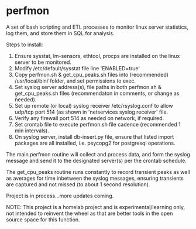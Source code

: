 # perfmon
A set of bash scripting and ETL processes to monitor linux server statistics, log them, and store them in SQL for analysis.

Steps to install:
 1.  Ensure sysstat, lm-sensors, ethtool, procps are installed on the linux server to be monitored.
 2.  Modify /etc/default/sysstat file line 'ENABLED=true'
 3.  Copy perfmon.sh & get_cpu_peaks.sh files into (recommended) /usr/local/bin/ folder, and set permissions to exec.
 4.  Set syslog server address(s), file paths in both perfmon.sh & get_cpu_peaks.sh files (recommendaton in comments, or change as needed).
 5.  Set up remote (or local) syslog receiver /etc/rsyslog.conf to allow udp/tcp port 514 (as shown in 'netservices syslog receiver' file.
 6.  Verify any firewall port 514 as needed on network, if required.
 7.  Set crontab file to execute perfmon.sh file cadence (recommended 1 min intervals).
 8.  On syslog server, install db-insert.py file, ensure that listed import packages are all installed, i.e. psycopg2 for postgresql operations.

The main perfmon routine will collect and process data, and form the syslog message and send it to the designated server(s) per the crontab schedule.

The get_cpu_peaks routine runs constantly to record transient peaks as well as averages for time inbetween the syslog messages, ensuring transients are captured and not missed (to about 1 second resolution).


Project is in process...more updates coming.


NOTE:  This project is a homelab project and is experimental/learning only, not intended to reinvent the wheel as that are better tools in the open source space for this function.
